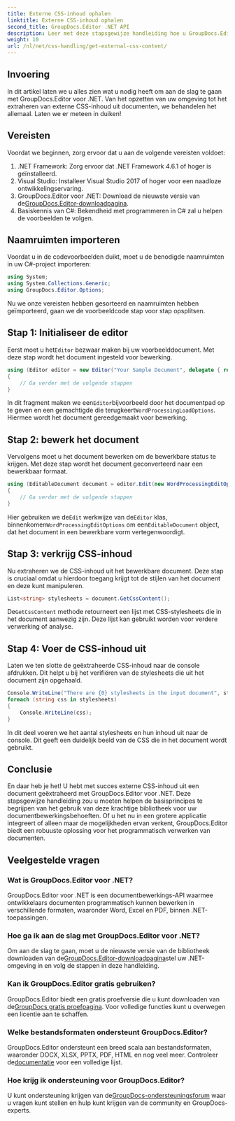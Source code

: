 ```yaml
---
title: Externe CSS-inhoud ophalen
linktitle: Externe CSS-inhoud ophalen
second_title: GroupDocs.Editor .NET API
description: Leer met deze stapsgewijze handleiding hoe u GroupDocs.Editor voor .NET kunt gebruiken om externe CSS-inhoud uit documenten te extraheren. Perfect voor ontwikkelaars die document integreren.
weight: 10
url: /nl/net/css-handling/get-external-css-content/
---
```

## Invoering
In dit artikel laten we u alles zien wat u nodig heeft om aan de slag te gaan met GroupDocs.Editor voor .NET. Van het opzetten van uw omgeving tot het extraheren van externe CSS-inhoud uit documenten, we behandelen het allemaal. Laten we er meteen in duiken!
## Vereisten
Voordat we beginnen, zorg ervoor dat u aan de volgende vereisten voldoet:
1. .NET Framework: Zorg ervoor dat .NET Framework 4.6.1 of hoger is geïnstalleerd.
2. Visual Studio: Installeer Visual Studio 2017 of hoger voor een naadloze ontwikkelingservaring.
3.  GroupDocs.Editor voor .NET: Download de nieuwste versie van de[GroupDocs.Editor-downloadpagina](https://releases.groupdocs.com/editor/net/).
4. Basiskennis van C#: Bekendheid met programmeren in C# zal u helpen de voorbeelden te volgen.
## Naamruimten importeren
Voordat u in de codevoorbeelden duikt, moet u de benodigde naamruimten in uw C#-project importeren:
```csharp
using System;
using System.Collections.Generic;
using GroupDocs.Editor.Options;
```
Nu we onze vereisten hebben gesorteerd en naamruimten hebben geïmporteerd, gaan we de voorbeeldcode stap voor stap opsplitsen.
## Stap 1: Initialiseer de editor
 Eerst moet u het`Editor` bezwaar maken bij uw voorbeelddocument. Met deze stap wordt het document ingesteld voor bewerking.
```csharp
using (Editor editor = new Editor("Your Sample Document", delegate { return new WordProcessingLoadOptions(); }))
{
    // Ga verder met de volgende stappen
}
```
 In dit fragment maken we een`Editor`bijvoorbeeld door het documentpad op te geven en een gemachtigde die terugkeert`WordProcessingLoadOptions`. Hiermee wordt het document gereedgemaakt voor bewerking.
## Stap 2: bewerk het document
Vervolgens moet u het document bewerken om de bewerkbare status te krijgen. Met deze stap wordt het document geconverteerd naar een bewerkbaar formaat.
```csharp
using (EditableDocument document = editor.Edit(new WordProcessingEditOptions()))
{
    // Ga verder met de volgende stappen
}
```
 Hier gebruiken we de`Edit` werkwijze van de`Editor` klas, binnenkomen`WordProcessingEditOptions` om een`EditableDocument` object, dat het document in een bewerkbare vorm vertegenwoordigt.
## Stap 3: verkrijg CSS-inhoud
Nu extraheren we de CSS-inhoud uit het bewerkbare document. Deze stap is cruciaal omdat u hierdoor toegang krijgt tot de stijlen van het document en deze kunt manipuleren.
```csharp
List<string> stylesheets = document.GetCssContent();
```
 De`GetCssContent` methode retourneert een lijst met CSS-stylesheets die in het document aanwezig zijn. Deze lijst kan gebruikt worden voor verdere verwerking of analyse.
## Stap 4: Voer de CSS-inhoud uit
Laten we ten slotte de geëxtraheerde CSS-inhoud naar de console afdrukken. Dit helpt u bij het verifiëren van de stylesheets die uit het document zijn opgehaald.
```csharp
Console.WriteLine("There are {0} stylesheets in the input document", stylesheets.Count);
foreach (string css in stylesheets)
{
    Console.WriteLine(css);
}
```
In dit deel voeren we het aantal stylesheets en hun inhoud uit naar de console. Dit geeft een duidelijk beeld van de CSS die in het document wordt gebruikt.
## Conclusie
En daar heb je het! U hebt met succes externe CSS-inhoud uit een document geëxtraheerd met GroupDocs.Editor voor .NET. Deze stapsgewijze handleiding zou u moeten helpen de basisprincipes te begrijpen van het gebruik van deze krachtige bibliotheek voor uw documentbewerkingsbehoeften. Of u het nu in een grotere applicatie integreert of alleen maar de mogelijkheden ervan verkent, GroupDocs.Editor biedt een robuuste oplossing voor het programmatisch verwerken van documenten.
## Veelgestelde vragen
### Wat is GroupDocs.Editor voor .NET?
GroupDocs.Editor voor .NET is een documentbewerkings-API waarmee ontwikkelaars documenten programmatisch kunnen bewerken in verschillende formaten, waaronder Word, Excel en PDF, binnen .NET-toepassingen.
### Hoe ga ik aan de slag met GroupDocs.Editor voor .NET?
 Om aan de slag te gaan, moet u de nieuwste versie van de bibliotheek downloaden van de[GroupDocs.Editor-downloadpagina](https://releases.groupdocs.com/editor/net/)stel uw .NET-omgeving in en volg de stappen in deze handleiding.
### Kan ik GroupDocs.Editor gratis gebruiken?
 GroupDocs.Editor biedt een gratis proefversie die u kunt downloaden van de[GroupDocs gratis proefpagina](https://releases.groupdocs.com/). Voor volledige functies kunt u overwegen een licentie aan te schaffen.
### Welke bestandsformaten ondersteunt GroupDocs.Editor?
 GroupDocs.Editor ondersteunt een breed scala aan bestandsformaten, waaronder DOCX, XLSX, PPTX, PDF, HTML en nog veel meer. Controleer de[documentatie](https://tutorials.groupdocs.com/editor/net/) voor een volledige lijst.
### Hoe krijg ik ondersteuning voor GroupDocs.Editor?
 U kunt ondersteuning krijgen van de[GroupDocs-ondersteuningsforum](https://forum.groupdocs.com/c/editor/20) waar u vragen kunt stellen en hulp kunt krijgen van de community en GroupDocs-experts.